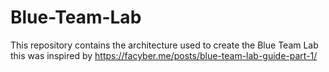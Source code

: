 # Blue-Team-Lab

This repository contains the architecture used to create the Blue Team Lab
this was inspired by https://facyber.me/posts/blue-team-lab-guide-part-1/
